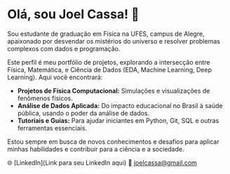 # Olá, sou Joel Cassa! 👋

Sou estudante de graduação em Física na UFES, campus de Alegre, apaixonado por desvendar os mistérios do universo e resolver problemas complexos com dados e programação.

Este perfil é meu portfólio de projetos, explorando a intersecção entre Física, Matemática, e Ciência de Dados (EDA, Machine Learning, Deep Learning). Aqui você encontrará:

* **Projetos de Física Computacional:** Simulações e visualizações de fenômenos físicos.
* **Análise de Dados Aplicada:** Do impacto educacional no Brasil à saúde pública, usando o poder da análise de dados.
* **Tutoriais e Guias:** Para ajudar iniciantes em Python, Git, SQL e outras ferramentas essenciais.

Estou sempre em busca de novos conhecimentos e desafios para aplicar minhas habilidades e contribuir para a ciência e a sociedade.

🌐 [LinkedIn](Link para seu LinkedIn aqui)
📧 joelcassa@gmail.com
